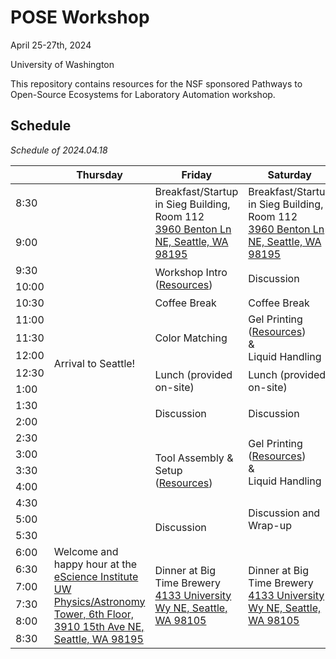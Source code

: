 # POSE Workshop

April 25-27th, 2024

University of Washington 

This repository contains resources for the NSF sponsored Pathways to Open-Source Ecosystems for Laboratory Automation workshop.

## Schedule
_Schedule of 2024.04.18_

<table>
	<thead>
    	<tr>
        	<th> </th>
        	<th>Thursday</th>
        	<th>Friday</th>
        	<th>Saturday</th>
    	</tr>
	</thead>
	<tbody>
    <tr>
      <td>8:30</td>
    	<td rowspan=19>Arrival to Seattle!</td>
    	<td rowspan=2>
		Breakfast/Startup <br>
		in Sieg Building, Room 112 <br>
		<a href="https://maps.app.goo.gl/Hrf4K1v2UZRtQK1q7">3960 Benton Ln NE, Seattle, WA 98195</a>
	</td>
    	<td rowspan=2>
		Breakfast/Startup <br>
		in Sieg Building, Room 112 <br>
		<a href="https://maps.app.goo.gl/Hrf4K1v2UZRtQK1q7">3960 Benton Ln NE, Seattle, WA 98195</a>
	</td>
  	</tr>
  	<tr>
      <td>9:00</td>
  	</tr>
    <tr>
      <td>9:30</td>
    	<td rowspan=2>
		Workshop Intro (<a href="https://github.com/machineagency/POSE-workshop/tree/main/examples">Resources</a>)
	</td>
    	<td rowspan=2>Discussion</td>
  	</tr>
  	<tr>
    	<td>10:00</td>
  	</tr>
    <tr>
      <td>10:30</td>
    	<td>Coffee Break</td>
    	<td>Coffee Break</td>
  	</tr>
  	<tr>
    	<td>11:00</td>
    	<td rowspan=3>Color Matching</td>
    	<td rowspan=3>
		Gel Printing (<a href="https://github.com/machineagency/POSE-workshop/tree/main/gel_printing">Resources</a>) <br>
		&<br>
		Liquid Handling
	</td>
  </tr>
    <tr>
      <td>11:30</td>
  	</tr>
  	<tr>
    	<td>12:00</td>
  	</tr>
    <tr>
      <td>12:30</td>
    	<td rowspan=2>Lunch (provided on-site)</td>
    	<td rowspan=2>Lunch (provided on-site)</td>
  	</tr>
  	<tr>
    	<td>1:00</td>
  	</tr>
    <tr>
      <td>1:30</td>
    	<td rowspan=2>Discussion</td>
    	<td rowspan=2>Discussion</td>
  	</tr>
  	<tr>
    	<td>2:00</td>
  	</tr>
    <tr>
      <td>2:30</td>
    	<td rowspan=5>Tool Assembly & Setup (<a href="https://github.com/machineagency/POSE-workshop/tree/main/tool_setup">Resources</a>)</td>
    	<td rowspan=4>
		Gel Printing (<a href="https://github.com/machineagency/POSE-workshop/tree/main/gel_printing">Resources</a>) <br>
		&<br>
		Liquid Handling
	</td>
  	</tr>
  	<tr>
    	<td>3:00</td>
  	</tr>
    <tr>
      <td>3:30</td>
  	</tr>
  	<tr>
    	<td>4:00</td>
  	</tr>
    <tr>
      <td>4:30</td>
      <td rowspan=3>Discussion and Wrap-up</td>
  </tr>
  	<tr>
    	<td>5:00</td>
    	<td rowspan=2>Discussion</td>
  	</tr>
    <tr>
      <td>5:30</td>
  	</tr>
  	<tr>
    	<td>6:00</td>
    	<td rowspan=6>
		Welcome and happy hour at the <a href=https://escience.washington.edu/>eScience Institute</a><br>
		<a href="https://maps.app.goo.gl/rrRQQeehaGBF83D38">UW Physics/Astronomy Tower, 6th Floor, 3910 15th Ave NE, Seattle, WA 98195 </a>
		</td>
	</td>
    	<td rowspan=6>
		Dinner at Big Time Brewery<br>
		<a href="https://maps.app.goo.gl/V87qcnZR9mzQ3cav6">4133 University Wy NE, Seattle, WA 98105</a>
	</td>
    	<td rowspan=6>
		Dinner at Big Time Brewery<br>
		<a href="https://maps.app.goo.gl/V87qcnZR9mzQ3cav6">4133 University Wy NE, Seattle, WA 98105</a>
	</td>
  	</tr>
    <tr>
      <td>6:30</td>
  	</tr>
  	<tr>
    	<td>7:00</td>
  	</tr>
    <tr>
      <td>7:30</td>
  	</tr>
  	<tr>
    	<td>8:00</td>
  	</tr>
    <tr>
      <td>8:30</td>
  	</tr>
	</tbody>
</table>
